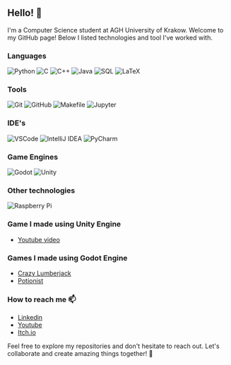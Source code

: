## Hello! 👋

I'm a Computer Science student at AGH University of Krakow. Welcome to my GitHub page! Below I listed
technologies and tool I've worked with.

### Languages
![Python](https://img.shields.io/badge/-Python-3776AB?style=flat-square&logo=python&logoColor=ffffff)
![C](https://img.shields.io/badge/-C-A8B9CC?style=flat-square&logo=c&logoColor=ffffff)
![C++](https://img.shields.io/badge/-C++-00599C?style=flat-square&logo=c%2B%2B&logoColor=ffffff)
![Java](https://img.shields.io/badge/-Java-007396?style=flat-square&logo=java&logoColor=ffffff)
![SQL](https://img.shields.io/badge/-SQL-4479A1?style=flat-square&logo=sql&logoColor=ffffff)
![LaTeX](https://img.shields.io/badge/-LaTeX-008080?style=flat-square&logo=latex&logoColor=ffffff)

### Tools
![Git](https://img.shields.io/badge/-Git-F05032?style=flat-square&logo=git&logoColor=ffffff)
![GitHub](https://img.shields.io/badge/-GitHub-181717?style=flat-square&logo=github&logoColor=ffffff)
![Makefile](https://img.shields.io/badge/-Makefile-003366?style=flat-square&logo=gnu-make&logoColor=ffffff)
![Jupyter](https://img.shields.io/badge/-Jupyter-F37626?style=flat-square&logo=jupyter&logoColor=ffffff)

### IDE's
![VSCode](https://img.shields.io/badge/-VSCode-007ACC?style=flat-square&logo=visual-studio-code&logoColor=ffffff)
![IntelliJ IDEA](https://img.shields.io/badge/IntelliJIDEA-000000.svg?logo=intellij-idea&logoColor=white)
![PyCharm](https://img.shields.io/badge/PyCharm-000?logo=pycharm&logoColor=fff)

### Game Engines
![Godot](https://img.shields.io/badge/Godot-478CBF?style=for-the-badge&logo=GodotEngine&logoColor=white)
![Unity](https://img.shields.io/badge/Unity-%23000000.svg?logo=unity&logoColor=white)

### Other technologies
![Raspberry Pi](https://img.shields.io/badge/-Raspberry%20Pi-C51A4A?style=flat-square&logo=raspberry-pi&logoColor=ffffff)

### Game I made using Unity Engine
 - [Youtube video](https://www.youtube.com/watch?v=HnFu3wmb70Y)

### Games I made using Godot Engine
 - [Crazy Lumberjack](https://fraczek.itch.io/crazy-lumberjack)
 - [Potionist](https://fraczek.itch.io/potionist)

### How to reach me 📫

- [Linkedin](https://www.linkedin.com/in/jakub-fr%C4%85czek-758197252/)
- [Youtube](https://www.youtube.com/channel/UC42I4utO49ODgVkM5KtdtQQ)
- [Itch.io](https://fraczek.itch.io/)

Feel free to explore my repositories and don't hesitate to reach out. Let's collaborate and create amazing things together! 🌟

<!--
**JakubFr4czek/JakubFr4czek** is a ✨ _special_ ✨ repository because its `README.md` (this file) appears on your GitHub profile.

Here are some ideas to get you started:

- 🔭 I’m currently working on ...
- 🌱 I’m currently learning ...
- 👯 I’m looking to collaborate on ...
- 🤔 I’m looking for help with ...
- 💬 Ask me about ...
- 📫 How to reach me: ...
- 😄 Pronouns: ...
- ⚡ Fun fact: ...
-->
